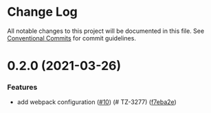 # Change Log

All notable changes to this project will be documented in this file.
See [Conventional Commits](https://conventionalcommits.org) for commit guidelines.

# 0.2.0 (2021-03-26)


### Features

* add webpack configuration ([#10](https://github.com/TractorZoom/configurations/issues/10)) (# TZ-3277) ([f7eba2e](https://github.com/TractorZoom/configurations/commit/f7eba2eb1158470dc55d201a1cd4fae4ba667835))
